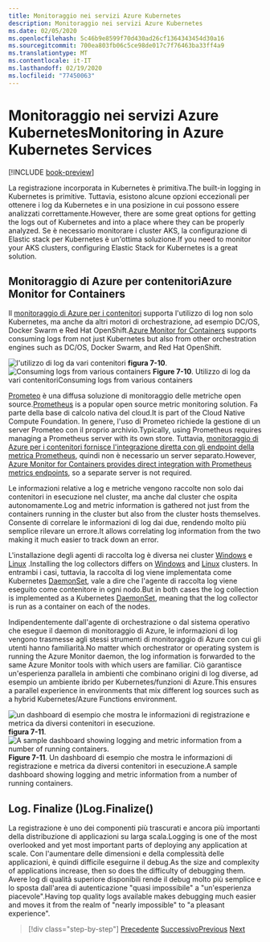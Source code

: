 ```yaml
---
title: Monitoraggio nei servizi Azure Kubernetes
description: Monitoraggio nei servizi Azure Kubernetes
ms.date: 02/05/2020
ms.openlocfilehash: 5c46b9e8599f70d430ad26cf1364343454d30a16
ms.sourcegitcommit: 700ea803fb06c5ce98de017c7f76463ba33ff4a9
ms.translationtype: MT
ms.contentlocale: it-IT
ms.lasthandoff: 02/19/2020
ms.locfileid: "77450063"
---
```

# <a name="monitoring-in-azure-kubernetes-services"></a><span data-ttu-id="6783d-103">Monitoraggio nei servizi Azure Kubernetes</span><span class="sxs-lookup"><span data-stu-id="6783d-103">Monitoring in Azure Kubernetes Services</span></span>

[!INCLUDE [book-preview](../../../includes/book-preview.md)]

<span data-ttu-id="6783d-104">La registrazione incorporata in Kubernetes è primitiva.</span><span class="sxs-lookup"><span data-stu-id="6783d-104">The built-in logging in Kubernetes is primitive.</span></span> <span data-ttu-id="6783d-105">Tuttavia, esistono alcune opzioni eccezionali per ottenere i log da Kubernetes e in una posizione in cui possono essere analizzati correttamente.</span><span class="sxs-lookup"><span data-stu-id="6783d-105">However, there are some great options for getting the logs out of Kubernetes and into a place where they can be properly analyzed.</span></span> <span data-ttu-id="6783d-106">Se è necessario monitorare i cluster AKS, la configurazione di Elastic stack per Kubernetes è un'ottima soluzione.</span><span class="sxs-lookup"><span data-stu-id="6783d-106">If you need to monitor your AKS clusters, configuring Elastic Stack for Kubernetes is a great solution.</span></span>

## <a name="azure-monitor-for-containers"></a><span data-ttu-id="6783d-107">Monitoraggio di Azure per contenitori</span><span class="sxs-lookup"><span data-stu-id="6783d-107">Azure Monitor for Containers</span></span>

<span data-ttu-id="6783d-108">Il [monitoraggio di Azure per i contenitori](https://docs.microsoft.com/azure/azure-monitor/insights/container-insights-overview) supporta l'utilizzo di log non solo Kubernetes, ma anche da altri motori di orchestrazione, ad esempio DC/OS, Docker Swarm e Red Hat OpenShift.</span><span class="sxs-lookup"><span data-stu-id="6783d-108">[Azure Monitor for Containers](https://docs.microsoft.com/azure/azure-monitor/insights/container-insights-overview) supports consuming logs from not just Kubernetes but also from other orchestration engines such as DC/OS, Docker Swarm, and Red Hat OpenShift.</span></span>

<span data-ttu-id="6783d-109">![l'utilizzo di log da vari contenitori](./media/containers-diagram.png)
**figura 7-10**.</span><span class="sxs-lookup"><span data-stu-id="6783d-109">![Consuming logs from various containers](./media/containers-diagram.png)
**Figure 7-10**.</span></span> <span data-ttu-id="6783d-110">Utilizzo di log da vari contenitori</span><span class="sxs-lookup"><span data-stu-id="6783d-110">Consuming logs from various containers</span></span>

<span data-ttu-id="6783d-111">[Prometeo](https://prometheus.io/) è una diffusa soluzione di monitoraggio delle metriche open source.</span><span class="sxs-lookup"><span data-stu-id="6783d-111">[Prometheus](https://prometheus.io/) is a popular open source metric monitoring solution.</span></span> <span data-ttu-id="6783d-112">Fa parte della base di calcolo nativa del cloud.</span><span class="sxs-lookup"><span data-stu-id="6783d-112">It is part of the Cloud Native Compute Foundation.</span></span> <span data-ttu-id="6783d-113">In genere, l'uso di Prometeo richiede la gestione di un server Prometeo con il proprio archivio.</span><span class="sxs-lookup"><span data-stu-id="6783d-113">Typically, using Prometheus requires managing a Prometheus server with its own store.</span></span> <span data-ttu-id="6783d-114">Tuttavia, [monitoraggio di Azure per i contenitori fornisce l'integrazione diretta con gli endpoint della metrica Prometheus](https://docs.microsoft.com/azure/azure-monitor/insights/container-insights-prometheus-integration), quindi non è necessario un server separato.</span><span class="sxs-lookup"><span data-stu-id="6783d-114">However, [Azure Monitor for Containers provides direct integration with Prometheus metrics endpoints](https://docs.microsoft.com/azure/azure-monitor/insights/container-insights-prometheus-integration), so a separate server is not required.</span></span>

<span data-ttu-id="6783d-115">Le informazioni relative a log e metriche vengono raccolte non solo dai contenitori in esecuzione nel cluster, ma anche dal cluster che ospita autonomamente.</span><span class="sxs-lookup"><span data-stu-id="6783d-115">Log and metric information is gathered not just from the containers running in the cluster but also from the cluster hosts themselves.</span></span> <span data-ttu-id="6783d-116">Consente di correlare le informazioni di log dai due, rendendo molto più semplice rilevare un errore.</span><span class="sxs-lookup"><span data-stu-id="6783d-116">It allows correlating log information from the two making it much easier to track down an error.</span></span>

<span data-ttu-id="6783d-117">L'installazione degli agenti di raccolta log è diversa nei cluster [Windows](https://docs.microsoft.com/azure/azure-monitor/insights/containers#configure-a-log-analytics-windows-agent-for-kubernetes) e [Linux](https://docs.microsoft.com/azure/azure-monitor/insights/containers#configure-a-log-analytics-linux-agent-for-kubernetes) .</span><span class="sxs-lookup"><span data-stu-id="6783d-117">Installing the log collectors differs on [Windows](https://docs.microsoft.com/azure/azure-monitor/insights/containers#configure-a-log-analytics-windows-agent-for-kubernetes) and [Linux](https://docs.microsoft.com/azure/azure-monitor/insights/containers#configure-a-log-analytics-linux-agent-for-kubernetes) clusters.</span></span> <span data-ttu-id="6783d-118">In entrambi i casi, tuttavia, la raccolta di log viene implementata come Kubernetes [DaemonSet](https://kubernetes.io/docs/concepts/workloads/controllers/daemonset/), vale a dire che l'agente di raccolta log viene eseguito come contenitore in ogni nodo.</span><span class="sxs-lookup"><span data-stu-id="6783d-118">But in both cases the log collection is implemented as a Kubernetes [DaemonSet](https://kubernetes.io/docs/concepts/workloads/controllers/daemonset/), meaning that the log collector is run as a container on each of the nodes.</span></span>

<span data-ttu-id="6783d-119">Indipendentemente dall'agente di orchestrazione o dal sistema operativo che esegue il daemon di monitoraggio di Azure, le informazioni di log vengono trasmesse agli stessi strumenti di monitoraggio di Azure con cui gli utenti hanno familiarità.</span><span class="sxs-lookup"><span data-stu-id="6783d-119">No matter which orchestrator or operating system is running the Azure Monitor daemon, the log information is forwarded to the same Azure Monitor tools with which users are familiar.</span></span> <span data-ttu-id="6783d-120">Ciò garantisce un'esperienza parallela in ambienti che combinano origini di log diverse, ad esempio un ambiente ibrido per Kubernetes/funzioni di Azure.</span><span class="sxs-lookup"><span data-stu-id="6783d-120">This ensures a parallel experience in environments that mix different log sources such as a hybrid Kubernetes/Azure Functions environment.</span></span>

<span data-ttu-id="6783d-121">![un dashboard di esempio che mostra le informazioni di registrazione e metrica da diversi contenitori in esecuzione.](./media/containers-dashboard.png)
**figura 7-11**.</span><span class="sxs-lookup"><span data-stu-id="6783d-121">![A sample dashboard showing logging and metric information from a number of running containers.](./media/containers-dashboard.png)
**Figure 7-11**.</span></span> <span data-ttu-id="6783d-122">Un dashboard di esempio che mostra le informazioni di registrazione e metrica da diversi contenitori in esecuzione.</span><span class="sxs-lookup"><span data-stu-id="6783d-122">A sample dashboard showing logging and metric information from a number of running containers.</span></span>

## <a name="logfinalize"></a><span data-ttu-id="6783d-123">Log. Finalize ()</span><span class="sxs-lookup"><span data-stu-id="6783d-123">Log.Finalize()</span></span>

<span data-ttu-id="6783d-124">La registrazione è uno dei componenti più trascurati e ancora più importanti della distribuzione di applicazioni su larga scala.</span><span class="sxs-lookup"><span data-stu-id="6783d-124">Logging is one of the most overlooked and yet most important parts of deploying any application at scale.</span></span> <span data-ttu-id="6783d-125">Con l'aumentare delle dimensioni e della complessità delle applicazioni, è quindi difficile eseguirne il debug.</span><span class="sxs-lookup"><span data-stu-id="6783d-125">As the size and complexity of applications increase, then so does the difficulty of debugging them.</span></span> <span data-ttu-id="6783d-126">Avere log di qualità superiore disponibili rende il debug molto più semplice e lo sposta dall'area di autenticazione "quasi impossibile" a "un'esperienza piacevole".</span><span class="sxs-lookup"><span data-stu-id="6783d-126">Having top quality logs available makes debugging much easier and moves it from the realm of "nearly impossible" to "a pleasant experience".</span></span>

>[!div class="step-by-step"]
><span data-ttu-id="6783d-127">[Precedente](logging-with-elastic-stack.md)
>[Successivo](azure-monitor.md)</span><span class="sxs-lookup"><span data-stu-id="6783d-127">[Previous](logging-with-elastic-stack.md)
[Next](azure-monitor.md)</span></span>
